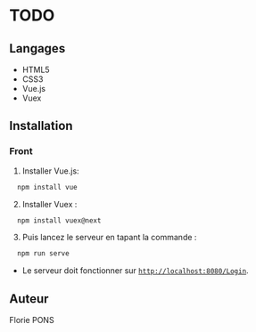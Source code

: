 # TODO
## Langages

- HTML5
- CSS3
- Vue.js
- Vuex
## Installation
### Front

1. Installer Vue.js:
```bash
  npm install vue
``` 
2. Installer Vuex : 
```bash
  npm install vuex@next
``` 
3. Puis lancez le serveur en tapant la commande : 
```bash
  npm run serve
``` 
- Le serveur doit fonctionner sur [`http://localhost:8080/Login`](http://localhost:8080/Login).

## Auteur

Florie PONS
